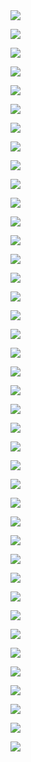 
<div>
    <div> <img src="/img/02.jpg"> </div>  
</div>
<p></p>
<div>
    <div> <img src="/img/03.jpg"> </div>  
</div>
<p></p>
<div>
    <div> <img src="/img/04.jpg"> </div>  
</div>
<p></p>
<div>
    <div> <img src="/img/05.jpg"> </div>  
</div>
<p></p>
<div>
    <div> <img src="/img/06.jpg"> </div>  
</div>
<p></p>
<div>
    <div> <img src="/img/07.jpg"> </div>  
</div>
<p></p>
<div>
    <div> <img src="/img/08.jpg"> </div>  
</div>
<p></p>
<div>
    <div> <img src="/img/09.jpg"> </div>  
</div>
<p></p>
<div>
    <div> <img src="/img/10.jpg"> </div>  
</div>
<p></p>
<div>
    <div> <img src="/img/11.jpg"> </div>  
</div>
<p></p>
<div>
    <div> <img src="/img/12.jpg"> </div>  
</div>
<p></p>
<div>
    <div> <img src="/img/13.jpg"> </div>  
</div>
<p></p>
<div>
    <div> <img src="/img/14.jpg"> </div>  
</div>
<p></p>
<div>
    <div> <img src="/img/15.jpg"> </div>  
</div>
<p></p>
<div>
    <div> <img src="/img/16.jpg"> </div>  
</div>
<p></p>
<div>
    <div> <img src="/img/17.jpg"> </div>  
</div>
<p></p>
<div>
    <div> <img src="/img/18.jpg"> </div>  
</div>
<p></p>
<div>
    <div> <img src="/img/19.jpg"> </div>  
</div>
<p></p>
<div>
    <div> <img src="/img/20.jpg"> </div>  
</div>
<p></p>
<div>
    <div> <img src="/img/21.jpg"> </div>  
</div>
<p></p>
<div>
    <div> <img src="/img/22.jpg"> </div>  
</div>
<p></p>
<div>
    <div> <img src="/img/23.jpg"> </div>  
</div>
<p></p>
<div>
    <div> <img src="/img/24.jpg"> </div>  
</div>
<p></p>
<div>
    <div> <img src="/img/25.jpg"> </div>  
</div>
<p></p>
<div>
    <div> <img src="/img/26.jpg"> </div>  
</div>
<p></p>
<div>
    <div> <img src="/img/27.jpg"> </div>  
</div>
<p></p>
<div>
    <div> <img src="/img/28.jpg"> </div>  
</div>
<p></p>
<div>
    <div> <img src="/img/29.jpg"> </div>  
</div>
<p></p>
<div>
    <div> <img src="/img/30.jpg"> </div>  
</div>
<p></p>
<div>
    <div> <img src="/img/31.jpg"> </div>  
</div>
<p></p>
<div>
    <div> <img src="/img/32.jpg"> </div>  
</div>
<p></p>
<div>
    <div> <img src="/img/33.jpg"> </div>  
</div>
<p></p>
<div>
    <div> <img src="/img/34.jpg"> </div>  
</div>
<p></p>
<div>
    <div> <img src="/img/35.jpg"> </div>  
</div>
<p></p>
<div>
    <div> <img src="/img/36.jpg"> </div>  
</div>
<p></p>
<div>
    <div> <img src="/img/37.jpg"> </div>  
</div>
<p></p>
<div>
    <div> <img src="/img/38.jpg"> </div>  
</div>
<p></p>
<div>
    <div> <img src="/img/39.jpg"> </div>  
</div>
<p></p>
<div>
    <div> <img src="/img/40.jpg"> </div>  
</div>
<p></p>
<div>
    <div> <img src="/img/41.jpg"> </div>  
</div>
<p></p>

